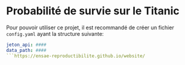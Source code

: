 # Probabilité de survie sur le Titanic

Pour pouvoir utiliser ce projet, il
est recommandé de créer un fichier `config.yaml`
ayant la structure suivante:

```yaml
jeton_api: ####
data_path: ####
```https://ensae-reproductibilite.github.io/website/
